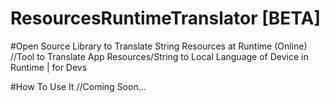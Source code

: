 # ResourcesRuntimeTranslator [BETA]

#Open Source Library to Translate String Resources at Runtime (Online) 
//Tool to Translate App Resources/String to Local Language of Device in Runtime | for Devs 


#How To Use It
//Coming Soon...
